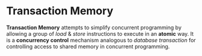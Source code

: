 # Transaction Memory
  **Transaction Memory** attempts to simplify concurrent programming by allowing a group of *load*
& *store* instructions to execute in an **atomic** way.
  It is a **concurrency control** mechanism analogous to *database transaction* for controlling
access to shared memory in concurrent programming.

